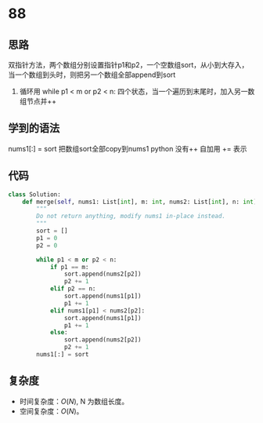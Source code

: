 # 88

## 思路
双指针方法，两个数组分别设置指针p1和p2，一个空数组sort，从小到大存入，当一个数组到头时，则把另一个数组全部append到sort
1. 循环用 while p1 < m or p2 < n:
   四个状态，当一个遍历到末尾时，加入另一数组节点并++

## 学到的语法
nums1[:] = sort  把数组sort全部copy到nums1
python 没有++ 自加用 += 表示
## 代码
```python
class Solution:
    def merge(self, nums1: List[int], m: int, nums2: List[int], n: int) -> None:
        """
        Do not return anything, modify nums1 in-place instead.
        """
        sort = []
        p1 = 0
        p2 = 0

        while p1 < m or p2 < n:
            if p1 == m:
                sort.append(nums2[p2])
                p2 += 1
            elif p2 == n:
                sort.append(nums1[p1])
                p1 += 1
            elif nums1[p1] < nums2[p2]:
                sort.append(nums1[p1])
                p1 += 1
            else:
                sort.append(nums2[p2])
                p2 += 1
        nums1[:] = sort

```

## 复杂度

- 时间复杂度：$O(N)$, N 为数组长度。
- 空间复杂度：$O(N)$。